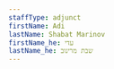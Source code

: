 ```yaml
---
staffType: adjunct
firstName: Adi
lastName: Shabat Marinov
firstName_he: עדי
lastName_he: שבת מרינוב
---
```


